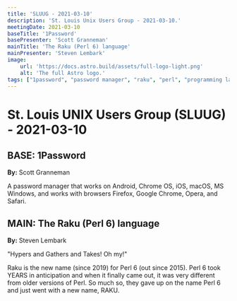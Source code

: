 ```yaml
---
title: 'SLUUG - 2021-03-10'
description: 'St. Louis Unix Users Group - 2021-03-10.'
meetingDate: 2021-03-10
baseTitle: '1Password'
basePresenter: 'Scott Granneman'
mainTitle: 'The Raku (Perl 6) language'
mainPresenter: 'Steven Lembark'
image:
    url: 'https://docs.astro.build/assets/full-logo-light.png'
    alt: 'The full Astro logo.'
tags: ["1password", "password manager", "raku", "perl", "programming languages"]
---
```

# St. Louis UNIX Users Group (SLUUG) - 2021-03-10

## **BASE:** 1Password

**By:** Scott Granneman

A password manager that works on Android, Chrome OS, iOS, macOS, MS Windows, and works with browsers Firefox, Google Chrome, Opera, and Safari.

## **MAIN:** The Raku (Perl 6) language

**By:** Steven Lembark

"Hypers and Gathers and Takes! Oh my!"

Raku is the new name (since 2019) for Perl 6 (out since 2015). Perl 6 took YEARS in anticipation and when it finally came out, it was very different from older versions of Perl. So much so, they gave up on the name Perl 6 and just went with a new name, RAKU.
